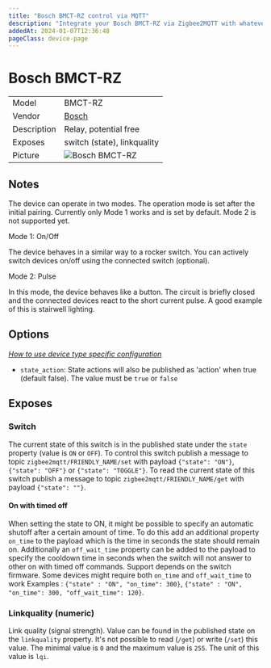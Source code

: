 ```yaml
---
title: "Bosch BMCT-RZ control via MQTT"
description: "Integrate your Bosch BMCT-RZ via Zigbee2MQTT with whatever smart home infrastructure you are using without the vendor's bridge or gateway."
addedAt: 2024-01-07T12:36:48
pageClass: device-page
---
```


<!-- !!!! -->
<!-- ATTENTION: This file is auto-generated through docgen! -->
<!-- You can only edit the "Notes"-Section between the two comment lines "Notes BEGIN" and "Notes END". -->
<!-- Do not use h1 or h2 heading within "## Notes"-Section. -->
<!-- !!!! -->

# Bosch BMCT-RZ

|     |     |
|-----|-----|
| Model | BMCT-RZ  |
| Vendor  | [Bosch](/supported-devices/#v=Bosch)  |
| Description | Relay, potential free |
| Exposes | switch (state), linkquality |
| Picture | ![Bosch BMCT-RZ](https://www.zigbee2mqtt.io/images/devices/BMCT-RZ.png) |


<!-- Notes BEGIN: You can edit here. Add "## Notes" headline if not already present. -->
## Notes
The device can operate in two modes. The operation mode is set after the initial pairing. Currently only Mode 1 works and is set by default. Mode 2 is not supported yet.

Mode 1: On/Off

The device behaves in a similar way to a rocker switch. You can actively switch devices on/off using the connected switch (optional).

Mode 2: Pulse

In this mode, the device behaves like a button. The circuit is briefly closed and the connected devices react to the short current pulse. A good example of this is stairwell lighting.
<!-- Notes END: Do not edit below this line -->



## Options
*[How to use device type specific configuration](../guide/configuration/devices-groups.md#specific-device-options)*

* `state_action`: State actions will also be published as 'action' when true (default false). The value must be `true` or `false`


## Exposes

### Switch 
The current state of this switch is in the published state under the `state` property (value is `ON` or `OFF`).
To control this switch publish a message to topic `zigbee2mqtt/FRIENDLY_NAME/set` with payload `{"state": "ON"}`, `{"state": "OFF"}` or `{"state": "TOGGLE"}`.
To read the current state of this switch publish a message to topic `zigbee2mqtt/FRIENDLY_NAME/get` with payload `{"state": ""}`.

#### On with timed off
When setting the state to ON, it might be possible to specify an automatic shutoff after a certain amount of time. To do this add an additional property `on_time` to the payload which is the time in seconds the state should remain on.
Additionally an `off_wait_time` property can be added to the payload to specify the cooldown time in seconds when the switch will not answer to other on with timed off commands.
Support depends on the switch firmware. Some devices might require both `on_time` and `off_wait_time` to work
Examples : `{"state" : "ON", "on_time": 300}`, `{"state" : "ON", "on_time": 300, "off_wait_time": 120}`.

### Linkquality (numeric)
Link quality (signal strength).
Value can be found in the published state on the `linkquality` property.
It's not possible to read (`/get`) or write (`/set`) this value.
The minimal value is `0` and the maximum value is `255`.
The unit of this value is `lqi`.

